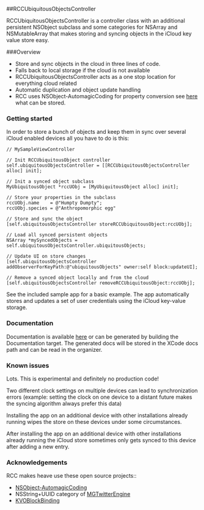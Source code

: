 ##RCCUbiquitousObjectsController


RCCUbiquitousObjectsController is a controller class with an additional persistent NSObject subclass and some categories for NSArray and NSMutableArray that makes storing and syncing objects in the iCloud key value store easy.

###Overview


* Store and sync objects in the cloud in three lines of code.
* Falls back to local storage if the cloud is not available
* RCCUbiquitousObjectsController acts as a one stop location for everything cloud related
* Automatic duplication and object update handling
* RCC uses NSObject-AutomagicCoding for property conversion see [here](https://github.com/psineur/NSObject-AutomagicCoding ) what can be stored.

### Getting started


In order to store a bunch of objects and keep them in sync over several iCloud enabled devices all you have to do is this:

	// MySampleViewController
	
	// Init RCCUbiquitousObject controller
	self.ubiquitousObjectsController = [[RCCUbiquitousObjectsController alloc] init];
	
	// Init a synced object subclass
	MyUbiquitousObject *rccUObj = [MyUbiquitousObject alloc] init];
	
	// Store your properties in the subclass
	rccUObj.name    = @"Humpty Dumpty";
	rccUObj.species = @"Anthropomorphic egg"
	
	// Store and sync the object
	[self.ubiquitousObjectsController storeRCCUbiquitousObject:rccUObj];
	
	// Load all synced persistent objects
	NSArray *mySyncedObjects = self.ubiquitousObjectsController.ubiquitousObjects;
	
	// Update UI on store changes
	[self.ubiquitousObjectsController addObserverForKeyPath:@"ubiquitousObjects" owner:self block:updateUI];
	
	// Remove a synced object locally and from the cloud
	[self.ubiquitousObjectsController removeRCCUbiquitousObject:rccUObj];

See the included sample app for a basic example. The app automatically stores and updates a set of user credentials using the iCloud key-value storage.

### Documentation

Documentation is available [here](http://elisabit.com/opensource/rcc/docs/index.html) or can be generated by building the Documentation target. The generated docs will be stored in the XCode docs path and can be read in the organizer.

### Known issues


Lots. This is experimental and definitely no production code!

Two different clock settings on multiple devices can lead to synchronization errors (example: setting the clock on one device to a distant future makes the syncing algorithm always prefer this data)

Installing the app on an additional device with other installations already running wipes the store on these devices under some circumstances.

After installing the app on an additional device with other installations already running the iCloud store sometimes only gets synced to this device after adding a new entry.


### Acknowledgements


RCC makes heave use these open source projects::

* [NSObject-AutomagicCoding](https://github.com/psineur/NSObject-AutomagicCoding)
* NSString+UUID category of [MGTwitterEngine](https://github.com/mattgemmell/MGTwitterEngine/)
* [KVOBlockBinding](https://github.com/rayh/kvo-block-binding)